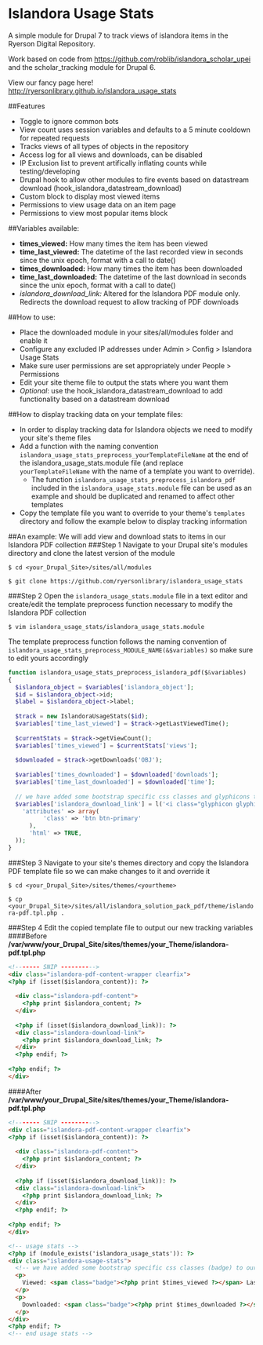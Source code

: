 Islandora Usage Stats
=====================

A simple module for Drupal 7 to track views of islandora items in the Ryerson Digital Repository.

Work based on code from https://github.com/roblib/islandora_scholar_upei and the scholar_tracking module for Drupal 6.

View our fancy page here!
http://ryersonlibrary.github.io/islandora_usage_stats

##Features
- Toggle to ignore common bots
- View count uses session variables and defaults to a 5 minute cooldown for repeated requests
- Tracks views of all types of objects in the repository
- Access log for all views and downloads, can be disabled
- IP Exclusion list to prevent artifically inflating counts while testing/developing
- Drupal hook to allow other modules to fire events based on datastream download (hook_islandora_datastream_download)
- Custom block to display most viewed items
- Permissions to view usage data on an item page
- Permissions to view most popular items block

##Variables available:
- **times_viewed:** How many times the item has been viewed
- **time_last_viewed:** The datetime of the last recorded view in seconds since the unix epoch, format with a call to date()
- **times_downloaded:** How many times the item has been downloaded
- **time_last_downloaded:**  The datetime of the last download in seconds since the unix epoch, format with a call to date()
- *islandora_download_link:* Altered for the Islandora PDF module only. Redirects the download request to allow tracking of PDF downloads

##How to use:
- Place the downloaded module in your sites/all/modules folder and enable it
- Configure any excluded IP addresses under Admin > Config > Islandora Usage Stats
- Make sure user permissions are set appropriately under People > Permissions
- Edit your site theme file to output the stats where you want them
- *Optional*: use the hook_islandora_datastream_download to add functionality based on a datastream download


##How to display tracking data on your template files:
- In order to display tracking data for Islandora objects we need to modify your site's theme files
- Add a function with the naming convention ```islandora_usage_stats_preprocess_yourTemplateFileName``` at the end of the islandora_usage_stats.module file (and replace ```yourTemplateFileName``` with the name of a template you want to override).
  - The function ```islandora_usage_stats_preprocess_islandora_pdf``` included in the ```islandora_usage_stats.module``` file can be used as an example and should be duplicated and renamed to affect other templates
- Copy the template file you want to override to your theme's ```templates``` directory and follow the example below to display tracking information

##An example:
We will add view and download stats to items in our Islandora PDF collection
###Step 1
Navigate to your Drupal site's modules directory and clone the latest version of the module

```$ cd <your_Drupal_Site>/sites/all/modules```

```$ git clone https://github.com/ryersonlibrary/islandora_usage_stats```

###Step 2
Open the ```islandora_usage_stats.module``` file in a text editor and create/edit the template preprocess function necessary to modify the Islandora PDF collection

```$ vim islandora_usage_stats/islandora_usage_stats.module```

The template preprocess function follows the naming convention of ```islandora_usage_stats_preprocess_MODULE_NAME(&$variables)``` so make sure to edit yours accordingly

```php
function islandora_usage_stats_preprocess_islandora_pdf($&variables)
{
  $islandora_object = $variables['islandora_object'];
  $id = $islandora_object->id;
  $label = $islandora_object->label;
  
  $track = new IslandoraUsageStats($id);
  $variables['time_last_viewed'] = $track->getLastViewedTime();
  
  $currentStats = $track->getViewCount();
  $variables['times_viewed'] = $currentStats['views'];
  
  $downloaded = $track->getDownloads('OBJ');
  
  $variables['times_downloaded'] = $downloaded['downloads'];
  $variables['time_last_downloaded'] = $downloaded['time'];
  
  // we have added some bootstrap specific css classes and glyphicons to our link, include if desired
  $variables['islandora_download_link'] = l('<i class="glyphicon glyphicon-download"> ' . t('Download PDF') . '</i>', 'download_ds/' . $id . '/OBJ/' . $label, array(
    'attributes' => array(
          'class' => 'btn btn-primary'
      ),
      'html' => TRUE,
  ));
}

```
###Step 3
Navigate to your site's themes directory and copy the Islandora PDF template file so we can make changes to it and override it

```$ cd <your_Drupal_Site>/sites/themes/<yourtheme>```

```$ cp <your_Drupal_Site>/sites/all/islandora_solution_pack_pdf/theme/islandora-pdf.tpl.php .```

###Step 4
Edit the copied template file to output our new tracking variables 
####Before
**/var/www/your_Drupal_Site/sites/themes/your_Theme/islandora-pdf.tpl.php**
```html
<!------- SNIP ---------->
<div class="islandora-pdf-content-wrapper clearfix">
<?php if (isset($islandora_content)): ?>
  
  <div class="islandora-pdf-content">
    <?php print $islandora_content; ?>
  </div>
  
  <?php if (isset($islandora_download_link)): ?>
  <div class="islandora-download-link">
    <?php print $islandora_download_link; ?>
  </div>
  <?php endif; ?>
  
<?php endif; ?>
</div>
```

####After
**/var/www/your_Drupal_Site/sites/themes/your_Theme/islandora-pdf.tpl.php**
```html
<!------- SNIP ---------->
<div class="islandora-pdf-content-wrapper clearfix">
<?php if (isset($islandora_content)): ?>
  
  <div class="islandora-pdf-content">
    <?php print $islandora_content; ?>
  </div>
  
  <?php if (isset($islandora_download_link)): ?>
  <div class="islandora-download-link">
    <?php print $islandora_download_link; ?>
  </div>
  <?php endif; ?>
  
<?php endif; ?>
</div>

<!-- usage stats -->
<?php if (module_exists('islandora_usage_stats')): ?>
<div class="islandora-usage-stats">
  <!-- we have added some bootstrap specific css classes (badge) to our view counts, include if desired -->
  <p>
    Viewed: <span class="badge"><?php print $times_viewed ?></span> Last viewed: <?php print $time_last_viewed==NULL ? 'Never' : date('g:ia, M d, Y', $time_last_viewed); ?>
  </p>
  <p>
    Downloaded: <span class="badge"><?php print $times_downloaded ?></span> Last downloaded: <?php print $time_last_downloaded==NULL ? 'Never' : date('g:ia, M d, Y', $time_last_downloaded); ?>
  </p>
</div>
<?php endif; ?>
<!-- end usage stats -->
```


